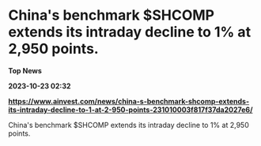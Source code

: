 # China's benchmark $SHCOMP extends its intraday decline to 1% at 2,950 points.
**Top News**

**2023-10-23 02:32**

**https://www.ainvest.com/news/china-s-benchmark-shcomp-extends-its-intraday-decline-to-1-at-2-950-points-231010003f817f37da2027e6/**

China's benchmark $SHCOMP extends its intraday decline to 1% at 2,950 points.